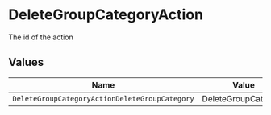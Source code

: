# DeleteGroupCategoryAction

The id of the action


## Values

| Name                                           | Value                                          |
| ---------------------------------------------- | ---------------------------------------------- |
| `DeleteGroupCategoryActionDeleteGroupCategory` | DeleteGroupCategory                            |